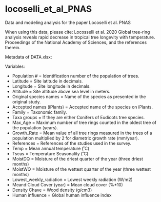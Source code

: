 # locoselli_et_al_PNAS
Data and modeling analysis for the paper Locoselli et al. PNAS

When using this data, please cite: Locosselli et al. 2020 Global tree-ring analysis reveals rapid decrease in tropical tree longevity with temperature. Proceedings of the National Academy of Sciences, and the references therein.


Metadata of DATA.xlsx:

Variables:

- Population #	= 	Identification number of the population of trees.  
- Latitude	=	Site latitude in decimals.  
- Longitude 	=	Site longitude in decimals.  
- Altitude	=	Site altitude above sea level in meters.  
- Original species names	=	Name of the species as presented in the original study.  
- Accepted names (iPlants)	=	Accepted name of the species on iPlants.  
- Family	=	Taxonomic family.  
- Taxa groups	=	If they are either Conifers of Eudicots tree species.  
- Max_Age	=	Maximum number of tree rings counted in the oldest tree of the population (years).  
- Growth_Rate	=	Mean value of all tree rings measured in the trees of a population multiplied by 2 for diametric growth rate (mm/year).  
- References	=	References of the studies used in the survey.  
- Temp	=	Mean annual temperature (˚C)  
- Tseas	=	Temperature Seasonality (˚C)  
- MoistDQ	=	Moisture of the driest quarter of the year (three driest months)  
- MoistWQ	=	Moisture of the wettest quarter of the year (three wettest months)  
- Lowest_weekly_radiation	=	Lowest weekly radiation (W/m2)  
- Meand Cloud Cover (year)	= 	Mean cloud cover (%*10) 
- Density Chave	=	Wood density (g/cm3)  
- Human influence	=	Global human influence index  
